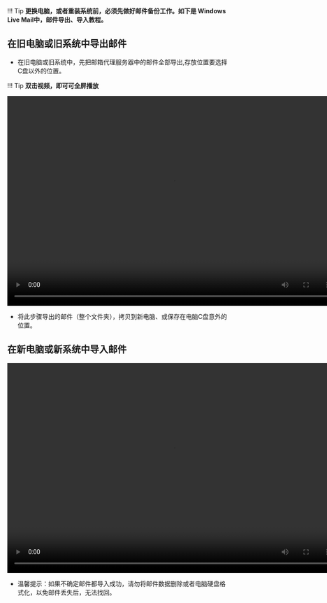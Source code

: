 !!! Tip
    **更换电脑，或者重装系统前，必须先做好邮件备份工作。如下是 Windows Live Mail中，邮件导出、导入教程。**

## 在旧电脑或旧系统中导出邮件
- 在旧电脑或旧系统中，先把邮箱代理服务器中的邮件全部导出,存放位置要选择C盘以外的位置。

!!! Tip
    **双击视频，即可可全屏播放**

<video width="756" height="480" controls>
 <source src="/avi/Windows_Live_Mail导出邮件教程.mp4" type="video/mp4"/>
 <embed src="/avi/Windows_Live_Mail导出邮件教程.mp4" type="application/x-shockwave-flash" width="980" height="570" allowscriptaccess="always" allowfullscreen="true" autoplay="false"></embed>
<!--IE 8 - add 25-30 pixels to vid height to allow QT player controls--> 
</video>

- 将此步骤导出的邮件（整个文件夹），拷贝到新电脑、或保存在电脑C盘意外的位置。

## 在新电脑或新系统中导入邮件

<video width="756" height="480" controls>
 <source src="/avi/Windows_Live_Mail导入邮件教程.mp4" type="video/mp4"/>
 <embed src="/avi/Windows_Live_Mail导入邮件教程.mp4" type="application/x-shockwave-flash" width="auto" height="auto" allowscriptaccess="always" allowfullscreen="true" autoplay="false"></embed>
<!--IE 8 - add 25-30 pixels to vid height to allow QT player controls--> 
</video>

- 温馨提示：如果不确定邮件都导入成功，请勿将邮件数据删除或者电脑硬盘格式化，以免邮件丢失后，无法找回。